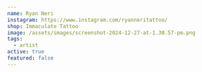 ```yaml
---
name: Ryan Neri
instagram: https://www.instagram.com/ryanneritattoo/
shop: Immaculate Tattoo
image: /assets/images/screenshot-2024-12-27-at-1.30.57-pm.png
tags:
  - artist
active: true
featured: false
---
```

